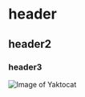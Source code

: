# header
## header2
### header3
![Image of Yaktocat](https://octodex.github.com/images/yaktocat.png)
